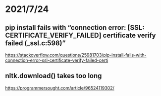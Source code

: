 # 2021/7/24
## pip install fails with “connection error: [SSL: CERTIFICATE_VERIFY_FAILED] certificate verify failed (_ssl.c:598)”
https://stackoverflow.com/questions/25981703/pip-install-fails-with-connection-error-ssl-certificate-verify-failed-certi

## nltk.download() takes too long
https://programmersought.com/article/96524119302/